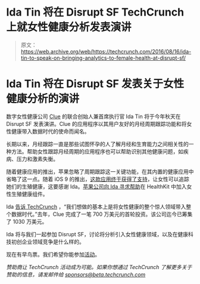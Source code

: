 # Ida Tin 将在 Disrupt SF TechCrunch 上就女性健康分析发表演讲

> 原文：<https://web.archive.org/web/https://techcrunch.com/2016/08/16/ida-tin-to-speak-on-bringing-analytics-to-female-health-at-disrupt-sf/>

# Ida Tin 将在 Disrupt SF 发表关于女性健康分析的演讲

数字女性健康公司 [Clue](https://web.archive.org/web/20221005153122/https://www.crunchbase.com/organization/clue-app) 的联合创始人兼首席执行官 Ida Tin 将于今年秋天在 Disrupt SF 发表演讲。Clue 的应用程序以其用户友好的月经周期跟踪功能和将女性健康带入数据时代的使命而闻名。

长期以来，月经跟踪一直是那些试图怀孕的人了解月经和生育能力之间相关性的一种方法。帮助女性跟踪月经周期的应用程序也可以帮助识别其他健康问题，如疾病、压力和激素失衡。

随着健康应用的推出，苹果忽略了周期跟踪这一关键功能，在其内置的健康应用中省略了这一点。随着 iOS 9 的推出，[这款应用终于获得了支持](https://web.archive.org/web/20221005153122/https://beta.techcrunch.com/2015/06/09/apple-stops-ignoring-womens-health-with-ios-9-healthkit-update-now-featuring-period-tracking/)，让女性可以追踪她们的生殖健康，这要感谢 Ida。[苹果公司向 Ida 寻求帮助](https://web.archive.org/web/20221005153122/http://www.businessinsider.com/interview-with-clue-ceo-ida-tin-period-tracking-app-apple-2016-1)在 HealthKit 中加入女性生殖健康组件。

Ida [告诉 TechCrunch](https://web.archive.org/web/20221005153122/https://beta.techcrunch.com/2015/10/09/clue-series-a/) ，“我们想做的基本上是将女性健康的整个惊人领域带入整个数据时代。”去年，Clue 完成了一笔 700 万美元的首轮投资。该公司迄今已筹集了 1030 万美元。

Ida 将与我们一起参加 Disrupt SF，讨论将分析引入女性健康领域，以及在健康科技初创企业领域竞争是什么样的。

现在有早鸟票。我们希望你能参加[活动](https://web.archive.org/web/20221005153122/https://beta.techcrunch.com/event-info/disrupt-sf-2016/)。

*赞助商让 TechCrunch 活动成为可能。如果你想通过 TechCrunch 了解更多关于赞助的信息，请发邮件给 sponsors@beta.techcrunch.com*